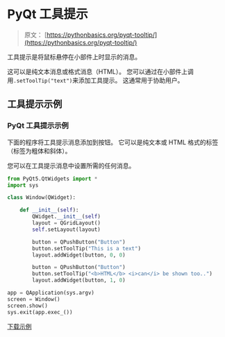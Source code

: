 # PyQt 工具提示

> 原文： [https://pythonbasics.org/pyqt-tooltip/](https://pythonbasics.org/pyqt-tooltip/)

工具提示是将鼠标悬停在小部件上时显示的消息。

这可以是纯文本消息或格式消息（HTML）。 您可以通过在小部件上调用`.setToolTip("text")`来添加工具提示。 这通常用于协助用户。




## 工具提示示例

### PyQt 工具提示示例

下面的程序将工具提示消息添加到按钮。 它可以是纯文本或 HTML 格式的标签（标签为粗体和斜体）。

您可以在工具提示消息中设置所需的任何消息。

```py
from PyQt5.QtWidgets import *
import sys

class Window(QWidget):

    def __init__(self):
        QWidget.__init__(self)
        layout = QGridLayout()
        self.setLayout(layout)

        button = QPushButton("Button")
        button.setToolTip("This is a text")
        layout.addWidget(button, 0, 0)

        button = QPushButton("Button")
        button.setToolTip("<b>HTML</b> <i>can</i> be shown too..")
        layout.addWidget(button, 1, 0)

app = QApplication(sys.argv)
screen = Window()
screen.show()
sys.exit(app.exec_())

```

[下载示例](https://gum.co/pysqtsamples)